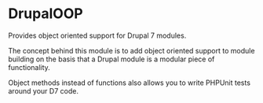 # DrupalOOP
Provides object oriented support for Drupal 7 modules.

The concept behind this module is to add object oriented support to module building on the basis that a Drupal module is a modular piece of functionality.

Object methods instead of functions also allows you to write PHPUnit tests around your D7 code.
